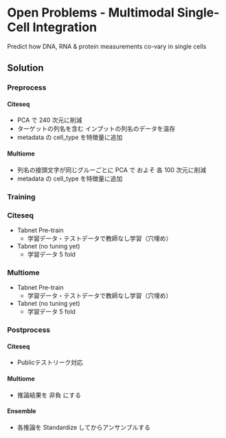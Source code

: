 # Open Problems - Multimodal Single-Cell Integration

Predict how DNA, RNA & protein measurements co-vary in single cells


## Solution

### Preprocess

#### Citeseq

- PCA で 240 次元に削減
- ターゲットの列名を含む インプットの列名のデータを温存
- metadata の cell_type を特徴量に追加

#### Multiome

- 列名の接頭文字が同じグルーごとに PCA で およそ 各 100 次元に削減
- metadata の cell_type を特徴量に追加


### Training

### Citeseq

- Tabnet Pre-train
    - 学習データ・テストデータで教師なし学習（穴埋め）
- Tabnet (no tuning yet)
    - 学習データ 5 fold

### Multiome

- Tabnet Pre-train
    - 学習データ・テストデータで教師なし学習（穴埋め）
- Tabnet (no tuning yet)
    - 学習データ 5 fold


### Postprocess

#### Citeseq

- Publicテストリーク対応

#### Multiome

- 推論結果を 非負 にする



#### Ensemble

- 各推論を Standardize してからアンサンブルする
